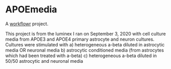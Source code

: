# APOEmedia

A [workflowr][] project.

[workflowr]: https://github.com/jdblischak/workflowr

This project is from the luminex I ran on September 3, 2020 with cell culture media from APOE3 and APOE4 primary astrocyte and neuron cultures.
Cultures were stimulated with 
a) heterogeneous a-beta diluted in astrocytic media OR neuronal media
b) astrocytic conditioned media (from astrocytes which had been treated with a-beta)
c) heterogeneous a-beta diluted in 50/50 astrocytic and neuronal media
